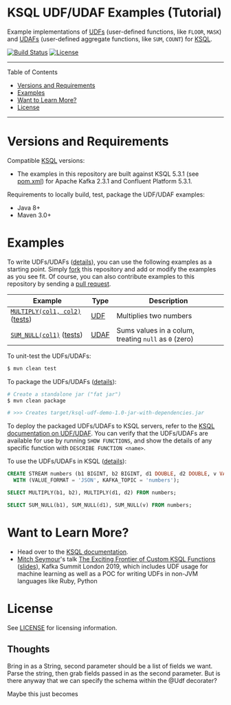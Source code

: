 # KSQL UDF/UDAF Examples (Tutorial)

Example implementations of
[UDFs](https://docs.confluent.io/current/ksql/docs/developer-guide/udf.html) (user-defined functions, like `FLOOR`, `MASK`) and
[UDAFs](https://docs.confluent.io/current/ksql/docs/developer-guide/udf.html) (user-defined aggregate functions, like `SUM`, `COUNT`)
for [KSQL](https://github.com/confluentinc/ksql).

[![Build Status](https://travis-ci.org/miguno/ksql-udf-examples.svg?branch=master)](https://travis-ci.org/miguno/ksql-udf-examples)
[![License](http://img.shields.io/:license-Apache%202-red.svg)](http://www.apache.org/licenses/LICENSE-2.0.txt)

---

Table of Contents

* <a href="#Requirements">Versions and Requirements</a>
* <a href="#Examples">Examples</a>
* <a href="#Learn">Want to Learn More?</a>
* <a href="#License">License</a>

---

<a name="Requirements"></a>

# Versions and Requirements

Compatible [KSQL](https://github.com/confluentinc/ksql) versions:

* The examples in this repository are built against KSQL 5.3.1 (see [pom.xml](pom.xml#L28)) for Apache Kafka 2.3.1
  and Confluent Platform 5.3.1.

Requirements to locally build, test, package the UDF/UDAF examples:

* Java 8+
* Maven 3.0+


<a name="Examples"></a>

# Examples

To write UDFs/UDAFs ([details](https://docs.confluent.io/current/ksql/docs/developer-guide/udf.html)), you can use
the following examples as a starting point. Simply [fork](https://github.com/miguno/ksql-udf-examples/fork) this
repository and add or modify the examples as you see fit. Of course, you can also contribute examples to this
repository by sending a [pull request](https://github.com/miguno/ksql-udf-examples/pulls).

| Example                                  | Type      | Description                                           |
| ---------------------------------------- | --------- | ----------------------------------------------------- |
| [`MULTIPLY(col1, col2)`][1] ([tests][2]) | [UDF][5]  | Multiplies two numbers                                |
| [`SUM_NULL(col1)`][3] ([tests][4])       | [UDAF][5] | Sums values in a colum, treating `null` as `0` (zero) |

[1]: src/main/java/com/miguno/ksql/udfdemo/udf/MultiplyUdf.java
[2]: src/test/java/com/miguno/ksql/udfdemo/udf/MultiplyUdfTest.java
[3]: src/main/java/com/miguno/ksql/udfdemo/udaf/SumUdaf.java
[4]: src/test/java/com/miguno/ksql/udfdemo/udaf/SumUdafTest.java
[5]: https://docs.confluent.io/current/ksql/docs/developer-guide/udf.html

To unit-test the UDFs/UDAFs:

```bash
$ mvn clean test
```

To package the UDFs/UDAFs ([details](https://docs.confluent.io/current/ksql/docs/developer-guide/implement-a-udf.html#build-the-udf-package)):

```bash
# Create a standalone jar ("fat jar")
$ mvn clean package

# >>> Creates target/ksql-udf-demo-1.0-jar-with-dependencies.jar
```

To deploy the packaged UDFs/UDAFs to KSQL servers, refer to the
[KSQL documentation on UDF/UDAF](https://docs.confluent.io/current/ksql/docs/developer-guide/udf.html#deploying).
You can verify that the UDFs/UDAFs are available for use by running `SHOW FUNCTIONS`, and show the details of
any specific function with `DESCRIBE FUNCTION <name>`.

To use the UDFs/UDAFs in KSQL ([details]()):

```sql
CREATE STREAM numbers (b1 BIGINT, b2 BIGINT, d1 DOUBLE, d2 DOUBLE, v VARCHAR)
  WITH (VALUE_FORMAT = 'JSON', KAFKA_TOPIC = 'numbers');

SELECT MULTIPLY(b1, b2), MULTIPLY(d1, d2) FROM numbers;

SELECT SUM_NULL(b1), SUM_NULL(d1), SUM_NULL(v) FROM numbers;
```


<a name="Learn"></a>

# Want to Learn More?

* Head over to the [KSQL documentation](https://docs.confluent.io/current/ksql/).
* [Mitch Seymour](http://blog.mitchseymour.com/)'s talk [The Exciting Frontier of Custom KSQL Functions](https://kafka-summit.org/sessions/exciting-frontier-custom-ksql-functions/) ([slides](http://blog.mitchseymour.com/presentations/kafka-summit-london-2019/slides/#/)), Kafka Summit London 2019, which includes UDF usage for machine learning as well as a POC for writing UDFs in non-JVM languages like Ruby, Python


<a name="License"></a>

# License

See [LICENSE](LICENSE) for licensing information.

## Thoughts
Bring in as a String, second parameter should be a list of fields we want. Parse the string, then grab fields passed in as the second parameter. But is there anyway that we can specify the schema within the @Udf decorater?

Maybe this just becomes
